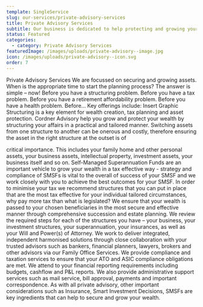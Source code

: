 ```yaml
---
template: SingleService
slug: our-services/private-advisory-services
title: Private Advisory Services
subtitle: Our business is dedicated to help protecting and growing your assets. Cordner Advisory prides itself on delivering the very best asset protection, taxation, SMSF, estate planning and succession solutions.
status: Featured
categories:
  - category: Private Advisory Services
featuredImage: /images/uploads/private-advisory--image.jpg
icon: /images/uploads/private-advisory--icon.svg
order: 7
---
```


Private Advisory Services
We are focussed on securing and growing assets. When is the appropriate time to start the planning process? The answer is simple – now! Before you have a structuring problem. Before you have a tax problem. Before you have a retirement affordability problem. Before you have a health problem. Before...
Key offerings include: Insert Graphic
Structuring​ is a key element for ​wealth creation​, ​tax planning​ and a​sset protection​. Cordner Advisory help you grow and protect your wealth by structuring your affairs in a practical and tailored manner. Switching assets from one structure to another can be onerous and costly, therefore ensuring the asset in the right structure at the outset is of

critical importance. This includes your family home and other personal assets, your business assets, intellectual property, investment assets, your business itself and so on.
Self-Managed Superannuation Funds​ are an important vehicle to grow your wealth in a tax effective way - strategy and compliance of SMSFs is vital to the overall of success of your SMSF and we work closely with you to achieve the best outcomes for your SMSF.
In order to ​minimise your tax​ we recommend structures that you can put in place that are the most tax effective for your individual tailored circumstances, why pay more tax than what is legislated?
We ensure that your wealth is passed to your chosen beneficiaries in the most secure and effective manner through comprehensive ​succession and estate planning​. We review the required steps for each of the structures you have – your business, your investment structures, your superannuation, your insurances, as well as your Will and Power(s) of Attorney.
We work to deliver integrated, independent harmonised solutions through close collaboration with your trusted advisors such as bankers, financial planners, lawyers, brokers and other advisors via our ​Family Office Services​. We provide compliance and taxation services to ensure that your ATO and ASIC compliance obligations are met. We attend to your financial reporting requirements including budgets, cashflow and P&L reports. We also provide administrative support services such as mail service, bill approval, payments and important correspondence.
As with all private advisory, other important considerations such as Insurance, Smart Investment Decisions, SMSFs are key ingredients that can help to secure and grow your wealth.
